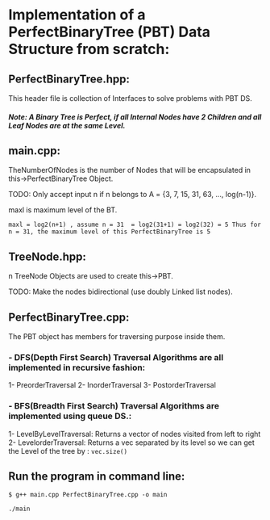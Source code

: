 # Implementation of a PerfectBinaryTree (PBT) Data Structure from scratch: 
## PerfectBinaryTree.hpp:
This header file is collection of Interfaces to solve problems with PBT DS.
##### Note: A Binary Tree is Perfect, if all Internal Nodes have 2 Children and all Leaf Nodes are at the same Level. 
## main.cpp: 
TheNumberOfNodes is the number of Nodes that will be encapsulated in this->PerfectBinaryTree Object.

TODO: Only accept input n if n belongs to A = {3, 7, 15, 31, 63, ..., log(n-1)}. 

maxl is maximum level of the BT. 

`maxl = log2(n+1) , assume n = 31 
    = log2(31+1)
    = log2(32)
    = 5
    Thus for n = 31,
    the maximum level of this PerfectBinaryTree is 5`
    
## TreeNode.hpp: 
n TreeNode Objects are used to create this->PBT.

TODO: Make the nodes bidirectional (use doubly Linked list nodes).

## PerfectBinaryTree.cpp:    
The PBT object has members for traversing  purpose inside them.
### - DFS(Depth First Search) Traversal Algorithms are all implemented in recursive fashion:
1- PreorderTraversal
2- InorderTraversal
3- PostorderTraversal
### - BFS(Breadth First Search) Traversal Algorithms are implemented using queue DS.:
1- LevelByLevelTraversal:
Returns a vector of nodes visited from left to right
2- LevelorderTraversal:
Returns a vec separated by its level
so we can get the Level of the tree  by :
`vec.size()`

## Run the program in command line:
`$ g++ main.cpp PerfectBinaryTree.cpp -o main`

`./main` 